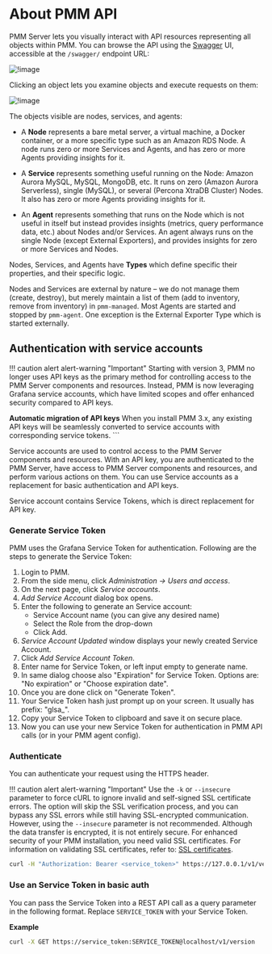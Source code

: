 # About PMM API

PMM Server lets you visually interact with API resources representing all objects within PMM. You can browse the API using the [Swagger](https://swagger.io/tools/swagger-ui/) UI, accessible at the `/swagger/` endpoint URL:

![!image](../_images/PMM_Swagger_API_Get_Logs_View.jpg)

Clicking an object lets you examine objects and execute requests on them:

![!image](../_images/PMM_Swagger_API_Get_Logs_Execute.jpg)

The objects visible are nodes, services, and agents:

- A **Node** represents a bare metal server, a virtual machine, a Docker container, or a more specific type such as an Amazon RDS Node. A node runs zero or more Services and Agents, and has zero or more Agents providing insights for it.

- A **Service** represents something useful running on the Node: Amazon Aurora MySQL, MySQL, MongoDB, etc. It runs on zero (Amazon Aurora Serverless), single (MySQL), or several (Percona XtraDB Cluster) Nodes. It also has zero or more Agents providing insights for it.

- An **Agent** represents something that runs on the Node which is not useful in itself but instead provides insights (metrics, query performance data, etc.) about Nodes and/or Services. An agent always runs on the single Node (except External Exporters), and provides insights for zero or more Services and Nodes.

Nodes, Services, and Agents have **Types** which define specific their properties, and their specific logic.

Nodes and Services are external by nature – we do not manage them (create, destroy), but merely maintain a list of them (add to inventory, remove from inventory) in `pmm-managed`. Most Agents are started and stopped by `pmm-agent`. One exception is the External Exporter Type which is started externally.


## Authentication with service accounts

!!! caution alert alert-warning "Important"
Starting with version 3, PMM no longer uses API keys as the primary method for controlling access to the PMM Server components and resources. Instead, PMM is now leveraging Grafana service accounts, which have limited scopes and offer enhanced security compared to API keys.

**Automatic migration of API keys**
When you install PMM 3.x, any existing API keys will be seamlessly converted to service accounts with corresponding service tokens.
	```

Service accounts are used to control access to the PMM Server components and resources. With an API key, you are authenticated to the PMM Server, have access to PMM Server components and resources, and perform various actions on them. You can use Service accounts as a replacement for basic authentication and API keys.

Service account contains Service Tokens, which is direct replacement for API key.

### Generate Service Token 

PMM uses the Grafana Service Token for authentication. Following are the steps to generate the Service Token:

1. Login to PMM.
2. From the side menu, click *Administration → Users and access*.
3. On the next page, click *Service accounts*.
4. *Add Service Account* dialog box opens.
5. Enter  the following to generate an Service account:
    - Service Account name (you can give any desired name)
    - Select the Role from the drop-down 
    - Click Add.
6. *Service Account Updated* window displays your newly created Service Account.
7. Click *Add Service Account Token*.
8. Enter name for Service Token, or left input empty to generate name.
9. In same dialog choose also "Expiration" for Service Token. Options are: "No expiration" or "Choose expiration date".
10. Once you are done click on "Generate Token".
11. Your Service Token hash just prompt up on your screen. It usually has prefix: "glsa_".
12. Copy your Service Token to clipboard and save it on secure place.
13. Now you can use your new Service Token for authentication in PMM API calls (or in your PMM agent config).

### Authenticate

You can authenticate your request using the HTTPS header.

!!! caution alert alert-warning "Important"
    Use the `-k` or `--insecure` parameter to force cURL to ignore invalid and self-signed SSL certificate errors. The option will skip the SSL verification process, and you can bypass any SSL errors while still having SSL-encrypted communication. However, using the `--insecure`  parameter is not recommended. Although the data transfer is encrypted, it is not entirely secure. For enhanced security of your PMM installation, you need valid SSL certificates. For information on validating SSL certificates, refer to: [SSL certificates](../how-to/secure.md).

```sh
curl -H "Authorization: Bearer <service_token>" https://127.0.0.1/v1/version
```

### Use an Service Token in basic auth

You can pass the Service Token into a REST API call as a query parameter in the following format. Replace `SERVICE_TOKEN` with your Service Token.

**Example**


```sh
curl -X GET https://service_token:SERVICE_TOKEN@localhost/v1/version
```
